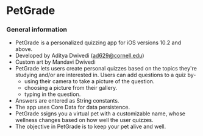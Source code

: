 # PetGrade
### General information
* PetGrade is a personalized quizzing app for iOS versions 10.2 and above.  
* Developed by Aditya Dwivedi (ad629@cornell.edu)
* Custom art by Mandavi Dwivedi
* PetGrade lets users create personal quizzes based on the topics they're studying and/or are interested in. Users can add questions to a quiz by- 
  * using their camera to take a picture of the question.
  * choosing a picture from their gallery.
  * typing in the question.
* Answers are entered as String constants.
* The app uses Core Data for data persistence.
* PetGrade ssigns you a virtual pet with a customizable name, whose wellness changes based on how well the user quizzes.
* The objective in PetGrade is to keep your pet alive and well.

